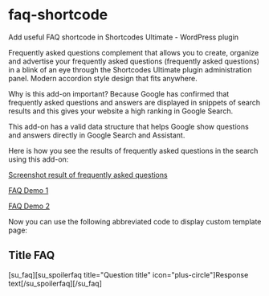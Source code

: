 # faq-shortcode
Add useful FAQ shortcode in Shortcodes Ultimate - WordPress plugin

Frequently asked questions complement that allows you to create, organize and advertise your frequently asked questions (frequently asked questions) in a blink of an eye through the Shortcodes Ultimate plugin administration panel. Modern accordion style design that fits anywhere.

Why is this add-on important?
Because Google has confirmed that frequently asked questions and answers are displayed in snippets of search results and this gives your website a high ranking in Google Search.

This add-on has a valid data structure that helps Google show questions and answers directly in Google Search and Assistant.

Here is how you see the results of frequently asked questions in the search using this add-on:

<a href="//imgur.com/a/A1j8gMA">Screenshot result of frequently asked questions</a>

<a href="https://casinoduende.com/casinos-online/luckia-casino/">FAQ Demo 1</a>

<a href="https://casinosfortune.com/reviews/bitstarz-casino/">FAQ Demo 2</a>

Now you can use the following abbreviated code to display custom template page:


<h2>Title FAQ</h2>
[su_faq][su_spoilerfaq title="Question title" icon="plus-circle"]Response text[/su_spoilerfaq][/su_faq]

